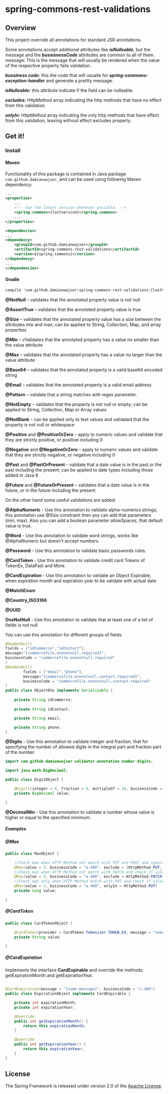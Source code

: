 # spring-commons-rest-validations

## Overview

This project override all annotations for standard JSR annotations.

Some annotations accept additional attributes like ***isNulleable***, but the message and the ***bussisnessCode***
attributes are common to all of them. message: This is the message that will usually be rendered when the value of the
respective property fails validation.

***bussiness code:*** this the code that will usualle for ***spring-commons-exception-handler*** and generate a prettty
message.

***isNulleable:*** this attribute indicate if the field can be nulleable.

***excludes:*** HttpMethod array indicating the http methods that have no effect from this validation.

***onlyIn:*** HttpMethod array indicating the only http methods that have effect from this validation, leaving without effect excludes property.

## Get it!

### Install

#### Maven

Functionality of this package is contained in Java package `com.github.damianwajser`, and can be used using following
Maven dependency:

```xml
...
<properties>
	...
	<!-- Use the latest version whenever possible. -->
	<spring.commons>{lastversion}</spring.commons>
	...
</properties>

<dependencies>
...
<dependency>
	<groupId>com.github.damianwajser</groupId>
	<artifactId>spring-commons-rest-validations</artifactId>
	<version>${spring.commons}</version>
</dependency>
...
</dependencies>
 ```

#### Gradle

 ```xml
 compile 'com.github.damianwajser:spring-commons-rest-validations:{lastVersion}'
 ```

**@NotNull** – validates that the annotated property value is not null

**@AssertTrue** – validates that the annotated property value is true

**@Size** – validates that the annotated property value has a size between the attributes min and max; can be applied to
String, Collection, Map, and array properties

**@Min** – vValidates that the annotated property has a value no smaller than the value attribute

**@Max** – validates that the annotated property has a value no larger than the value attribute

**@Base64** – validates that the annotated property is a valid base64 encoded string

**@Email** – validates that the annotated property is a valid email address

**@Pattern** – validate that a string matches with regex parameter.

**@NotEmpty** – validates that the property is not null or empty; can be applied to String, Collection, Map or Array
values

**@NotBlank** – can be applied only to text values and validated that the property is not null or whitespace

**@Positive** and **@PositiveOrZero** – apply to numeric values and validate that they are strictly positive, or
positive including 0

**@Negative** and **@NegativeOrZero** – apply to numeric values and validate that they are strictly negative, or
negative including 0

**@Past** and **@PastOrPresent** – validate that a date value is in the past or the past including the present; can be
applied to date types including those added in Java 8

**@Future** and **@FutureOrPresent** – validates that a date value is in the future, or in the future including the
present

On the other hand some useful validations are added:

**@AlphaNumeric** - Use this annotation to validate alpha-numerics strings, this annotation use @Size constraint then
yoy can add that parameters (min, max). Also you can add a boolean parameter allowSpaces, that default value is true.

**@Word** - Use this annotation to validate word strings, works like @AlphaNumeric but doesn't accept numbers.

**@Password** - Use this annotation to validate basic passwords rules.

**@CardToken** - Use this annotation to validate credit card Tokens of TokenEx, DataFast and More.

**@CardExpiration** - Use this annotation to validate an Object Expirable, when expiration month and expiration year to
be validate with actual date.

**@MatchEnum**

**@Country_ISO3166**

**@UUID**

**OneNotNull** - Use this annotation to validate that at least one of a list of fields is not null

You can use this annotation for different groups of fields

```java
@OneNotNull(
fields = {"idCommerce","idContact"},
message="{commercefile.onenotnull.required}",
businessCode = "commercefile.onenotnull.required"
)
@OneNotNull(
        fields = {"email","phone"},
        message="{commercefile.onenotnull.contact.required}",
        businessCode = "commercefile.onenotnull.contact.required"
)
public class ObjectDto implements Serializable {
    
    private String idCommerce;
    
    private String idContact;

    private String email;

    private String phone;
}
```

**@Digits** - Use this annotation to validate integer and fraction, that for specifying the number of allowed digits in
the integral part and fraction part of the number.

```java
import com.github.damianwajser.validator.annotation.number.Digits;

import java.math.BigDecimal;

public class DigitObject {

    @Digits(integer = 4, fraction = 0, multipleOf = 10, businessCode = "a-400")    
    private BigDecimal value;

}
```
**@DecimalMin** - Use this annotation to validate a number whose value is higher or equal to the specified minimum.

##### Examples

##### @Max

```java
public class MaxObject {

	//Check max when HTTP Method not match with PUT and POST and ignore validation if value is null
	@Max(value = 3, businessCode = "a-400", exclude = {HttpMethod.PUT, HttpMethod.POST}, nulleable = true)
	//Check max when HTTP Method not match with PATCH and check if value equals null
	@Max(value = 3, businessCode = "a-400", exclude = HttpMethod.PATCH)
	//Check max only when HTTP Method match with PUT and check if value equals null
	@Max(value = 3, businessCode = "a-400", onlyIn = HttpMethod.PUT)
	private Long value;

}
```

##### @CardToken

```java
public class CardTokenObject {

	@CardToken(provider = CardToken.Tokenizer.TOKEN_EX, message = "some message", businessCode = "c-400")
	private String value;

}
```

##### @CardExpiration

Implements the interface **CardExpirable** and override the methods: getExpirationMonth and getExpirationYear.

```java

@CardExpiration(message = "{some.message}", businessCode = "c-400")
public class ExpirationObject implements CardExpirable {

    private int expirationMonth;
    private int expirationYear;

    @Override
    public int getExpirationMonth() {
        return this.expirationMonth;
    }

    @Override
    public int getExpirationYear() {
        return this.expirationYear;
    }
}
```

## License

The Spring Framework is released under version 2.0 of the [Apache License](http://www.apache.org/licenses/LICENSE-2.0).
